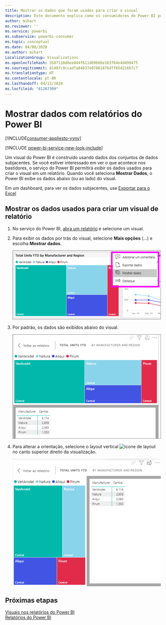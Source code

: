 ```yaml
---
title: Mostrar os dados que foram usados para criar o visual
description: Este documento explica como os consumidores do Power BI podem “ver” os dados usados para criar um visual.
author: mihart
ms.reviewer: ''
ms.service: powerbi
ms.subservice: powerbi-consumer
ms.topic: conceptual
ms.date: 04/08/2020
ms.author: mihart
LocalizationGroup: Visualizations
ms.openlocfilehash: 3587118d6ee844f611d69666e163f64e4d499475
ms.sourcegitcommit: 81407c9ccadfa84837e07861876dff65d21667c7
ms.translationtype: HT
ms.contentlocale: pt-BR
ms.lasthandoff: 04/13/2020
ms.locfileid: "81267309"
---
```

# <a name="show-data-with-power-bi-reports"></a>Mostrar dados com relatórios do Power BI

[!INCLUDE[consumer-appliesto-yyny](../includes/consumer-appliesto-yyny.md)]

[!INCLUDE [power-bi-service-new-look-include](../includes/power-bi-service-new-look-include.md)]

Um visual do Power BI é construído usando dados dos conjuntos de dados subjacentes. Se você estiver interessado em ver o que acontece nos bastidores, o serviço do Power BI permitirá *exibir* os dados usados para criar o visual em um relatório. Quando você seleciona **Mostrar Dados**, o Power BI exibe os dados abaixo (ou ao lado) do visual.

Em um dashboard, para ver os dados subjacentes, use [Exportar para o Excel](end-user-export.md)

## <a name="show-the-data-being-used-to-create-a-report-visual"></a>Mostrar os dados usados para criar um visual de relatório
1. No serviço do Power BI, [abra um relatório](end-user-report-open.md) e selecione um visual.  
2. Para exibir os dados por trás do visual, selecione **Mais opções** (...) e escolha **Mostrar dados**.
   
   ![selecione Mostrar dados](./media/end-user-show-data/power-bi-explore-show-data-newer.png)
3. Por padrão, os dados são exibidos abaixo do visual.
   
   ![exibição vertical do visual e de dados](./media/end-user-show-data/power-bi-show-data-new.png)

4. Para alterar a orientação, selecione o layout vertical ![ícone de layout](media/end-user-show-data/power-bi-vertical-icon-new.png) no canto superior direito da visualização.
   
   ![exibição horizontal do visual e de dados](./media/end-user-show-data/power-bi-show-data-rotate.png)

## <a name="next-steps"></a>Próximas etapas
[Visuais nos relatórios do Power BI](../visuals/power-bi-report-visualizations.md)    
[Relatórios do Power BI](end-user-reports.md)    
